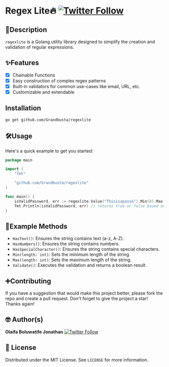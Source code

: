 # Regex Lite🔥 [![Twitter Follow](https://img.shields.io/twitter/follow/iamgrandbusta?style=social)](https://twitter.com/iamgrandbusta)

## 📖Description

`regexlite` is a Golang utility library designed to simplify the creation and validation of regular expressions.

## ✨Features

- [x] Chainable Functions
- [x] Easy construction of complex regex patterns
- [x] Built-in validators for common use-cases like email, URL, etc.
- [x] Customizable and extendable

## Installation

```bash
go get github.com/Grandbusta/regexlite
```

## 🛠️Usage

Here's a quick example to get you started:

```go
package main

import (
	"fmt"

	"github.com/Grandbusta/regexlite"
)

func main() {
	isValidPassword, err := regexlite.Value("Thisisapass&").Min(8).Max(30).HasUpperCase().HasSpecialCharacter().Validate()
	fmt.Println(isValidPassword, err) // returns true or false based on validation. err returns nil or error based on validation
}
```

## 📮Example Methods

- `HasText()`: Ensures the string contains text (a-z, A-Z).
- `HasNumbers()`: Ensures the string contains numbers.
- `HasSpecialCharacter()`: Ensures the string contains special characters.
- `Min(length: int)`: Sets the minimum length of the string.
- `Max(length: int)`: Sets the maximum length of the string.
- `Validate()`: Executes the validation and returns a boolean result.

## ➕Contributing

If you have a suggestion that would make this project better, please fork the repo and create a pull request.
Don't forget to give the project a star! Thanks again!

## 🤓 Author(s)

**Olaifa Boluwatife Jonathan** [![Twitter Follow](https://img.shields.io/twitter/follow/iamgrandbusta?style=social)](https://twitter.com/iamgrandbusta)

## 🔖 License

Distributed under the MIT License. See `LICENSE` for more information.
